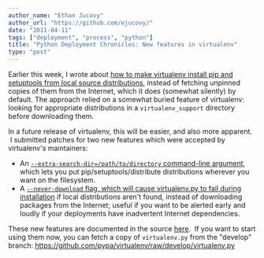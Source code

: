 ```yaml
---
author_name: "Ethan Jucovy"
author_url: "https://github.com/ejucovy/"
date: "2011-04-11"
tags: ["deployment", "process", "python"]
title: "Python Deployment Chronicles: New features in virtualenv"
type: "post"
---
```


<p>Earlier this week, I wrote about <a
href="http://ccnmtl.columbia.edu/compiled/process/pinning_setuptools_and_pip_vir.html">how
to make virtualenv install pip and setuptools from local source
distributions</a>, instead of fetching unpinned copies of them from
the Internet, which it does (somewhat silently) by default.  The
approach relied on a somewhat buried feature of virtualenv: looking
for appropriate distributions in a <code>virtualenv_support</code>
directory before downloading them.</p><p>In a future release of
virtualenv, this will be easier, and also more apparent. &nbsp;I
submitted patches for two new features which were accepted by
virtualenv's maintainers:</p><p></p><ul><li>An <a
href="https://github.com/pypa/virtualenv/pull/114"><code>--extra-search-dir=/path/to/directory</code>
command-line argument</a>, which lets you put
pip/setuptools/distribute distributions wherever you want on the
filesystem.</li><li>A <a
href="https://github.com/pypa/virtualenv/pull/117"><code>--never-download</code>
flag, which will cause virtualenv.py to fail during installation</a>
if local distributions aren't found, instead of downloading packages
from the Internet; useful if you want to be alerted early and loudly
if your deployments have inadvertent Internet
dependencies.</li></ul><div>These new features are documented in the
source <a
href="https://github.com/pypa/virtualenv/blob/develop/docs/index.txt#L280">here</a>. &nbsp;If
you want to start using them now, you can fetch a copy of
<code>virtualenv.py</code> from the "develop" branch:&nbsp;<a
href="https://github.com/pypa/virtualenv/raw/develop/virtualenv.py">https://github.com/pypa/virtualenv/raw/develop/virtualenv.py</a></div><meta
http-equiv="content-type" content="text/html; charset=utf-8"><p></p>
